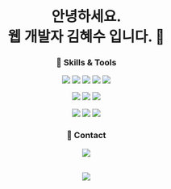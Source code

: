 <h1 align="center">안녕하세요. <br>
  웹 개발자 김혜수 입니다. 💖</h1>

<h3 align="center"> 🧰 Skills & Tools</h3>
<p align="center">
  <img src="https://img.shields.io/badge/Java-007396?style=flat-square&logo=Java&logoColor=white"/>
  <img src="https://img.shields.io/badge/Python-3766AB?style=flat-square&logo=Python&logoColor=white"/>
  <img src="https://img.shields.io/badge/JavaScript-ffb13b?style=flat-square&logo=JavaScript&logoColor=white"/>
  
  <img src="https://img.shields.io/badge/HTML5-E34F26?style=flat-square&logo=HTML5&logoColor=white"/>
  <img src="https://img.shields.io/badge/CSS3-1572B6?style=flat-square&logo=CSS3&logoColor=white"/>
</p>
<p align="center">
  <img src="https://img.shields.io/badge/SpringBoot-6DB33F?style=flat-square&logo=Spring Boot&logoColor=white"/>
  <img src="https://img.shields.io/badge/MySQL-4479A1?style=flat-square&logo=MySQL&logoColor=white"/>
  <img src="https://img.shields.io/badge/Linux-FCC624?style=flat-square&logo=Linux&logoColor=white"/>
</p>
<p align="center">
  <img src="https://img.shields.io/badge/Git-F05032?style=flat-square&logo=Git&logoColor=white"/>
  <img src="https://img.shields.io/badge/Jira-0052CC?style=flat-square&logo=Jira&logoColor=white"/>
  <img src="https://img.shields.io/badge/Slack-4A154B?style=flat-square&logo=Slack&logoColor=white"/>
</p>
<h3 align="center"> 📧 Contact</h3>
<p align="center">
  <a href="https://blog.naver.com/ellahyesu" target="_blank"><img src="https://img.shields.io/badge/Blog-DD0B78?style=flat-square&logo=GitHub%20Sponsors&logoColor=white"/></a>
</p>
<br>
<div align="center">
   <img src="https://github-readme-stats.vercel.app/api/top-langs/?username=ellahyesu&layout=compact&theme=radical">
</div>




<!--


<p align="center">
  👉 https://ellahyesu.github.io/ <br/><br/>
  Hi there! I'm <b>web developer</b> using Java. 👩‍💻<br/>
  I enjoy hiking, reading and traveling. ⛰ 📚 🌎<br/>
  I hope to develop every beautiful things. ✨ <br/><br/>
</p>

  <img src="https://img.shields.io/badge/C-A8B9CC?style=flat-square&logo=C&logoColor=white"/>

![GitHub stats](https://github-readme-stats.vercel.app/api?username=ellahyesu&show_icons=true&theme=radical)
<a href="mailto:ellahyesu@naver.com" target="_blank"><img src="https://img.shields.io/badge/ellahyesu@naver.com-03C75A?style=flat-square&logo=Naver&logoColor=white"/></a>
<p align="center">
  <a href="https://hits.seeyoufarm.com"><img src="https://hits.seeyoufarm.com/api/count/incr/badge.svg?url=https%3A%2F%2Fgithub.com%2Fwookyoungkim&count_bg=%23ED6DA3&title_bg=%2386757E&icon=github.svg&icon_color=%23E1DEDE&title=hits&edge_flat=false"/></a>
</p>

  <img src="https://img.shields.io/badge/Mysql-E6B91E?style=flat-square&logo=MySql&logoColor=white"/></a>&nbsp 


**ellahyesu/ellahyesu** is a ✨ _special_ ✨ repository because its `README.md` (this file) appears on your GitHub profile.

Here are some ideas to get you started:

- 🔭 I’m currently working on ...
- 🌱 I’m currently learning ...
- 👯 I’m looking to collaborate on ...
- 🤔 I’m looking for help with ...
- 💬 Ask me about ...
- 📫 How to reach me: ...
- 😄 Pronouns: ...
- ⚡ Fun fact: ...
-->

